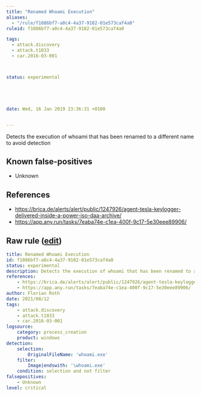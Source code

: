 ```yaml
---
title: "Renamed Whoami Execution"
aliases:
  - "/rule/f1086bf7-a0c4-4a37-9102-01e573caf4a0"
ruleid: f1086bf7-a0c4-4a37-9102-01e573caf4a0

tags:
  - attack.discovery
  - attack.t1033
  - car.2016-03-001



status: experimental





date: Wed, 16 Jan 2019 23:36:31 +0100


---
```


Detects the execution of whoami that has been renamed to a different name to avoid detection

<!--more-->


## Known false-positives

* Unknown



## References

* https://brica.de/alerts/alert/public/1247926/agent-tesla-keylogger-delivered-inside-a-power-iso-daa-archive/
* https://app.any.run/tasks/7eaba74e-c1ea-400f-9c17-5e30eee89906/


## Raw rule ([edit](https://github.com/SigmaHQ/sigma/edit/master/rules/windows/process_creation/proc_creation_win_renamed_whoami.yml))
```yaml
title: Renamed Whoami Execution
id: f1086bf7-a0c4-4a37-9102-01e573caf4a0
status: experimental
description: Detects the execution of whoami that has been renamed to a different name to avoid detection
references:
    - https://brica.de/alerts/alert/public/1247926/agent-tesla-keylogger-delivered-inside-a-power-iso-daa-archive/
    - https://app.any.run/tasks/7eaba74e-c1ea-400f-9c17-5e30eee89906/
author: Florian Roth
date: 2021/08/12
tags:
    - attack.discovery
    - attack.t1033
    - car.2016-03-001
logsource:
    category: process_creation
    product: windows
detection:
    selection:
        OriginalFileName: 'whoami.exe'
    filter:
        Image|endswith: '\whoami.exe'
    condition: selection and not filter
falsepositives:
    - Unknown
level: critical

```
